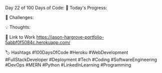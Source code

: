 Day 22 of 100 Days of Code:
🔧 Today's Progress:

🔧 Challenges:

💡 Thoughts:

🔗 Link to Work
https://jason-hargrove-portfolio-5abbf0f5084c.herokuapp.com/

🏷️ Hashtags
#100DaysOfCode
#Heroku
#WebDevelopment
#FullStackDeveloper
#Deployment
#Tech
#Coding
#SoftwareEngineering
#DevOps
#MERN
#Python
#LinkedInLearning
#Programming
